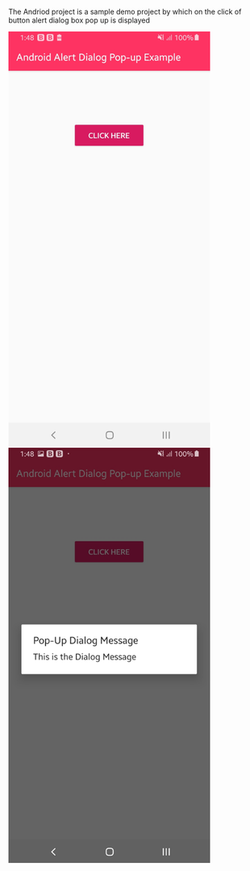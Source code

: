 The Andriod project is a sample demo project by which on the click of button alert dialog box pop up is displayed
 

  <div >
    <img src="https://github.com/samirthaker2020/Android.PopUp_MessageExample/blob/master/Screenshot_20191010-134809_Android%20Alert%20Dialog%20Pop-up%20Example.jpg" width="400px"></img> 
       
 </div>
 <div >
    <img src="https://github.com/samirthaker2020/Android.PopUp_MessageExample/blob/master/Screenshot_20191010-134821_Android%20Alert%20Dialog%20Pop-up%20Example.jpg" width="400px"></img> 
       
</div>
